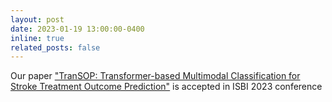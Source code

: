 ```yaml
---
layout: post
date: 2023-01-19 13:00:00-0400
inline: true
related_posts: false
---
```

Our paper ["TranSOP&#58; Transformer-based Multimodal Classification for Stroke Treatment Outcome Prediction"](/projects/transop/) is accepted in ISBI 2023 conference